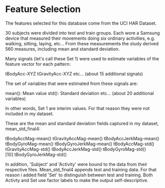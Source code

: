 Feature Selection 
=================

The features selected for this database come from the UCI HAR Dataset.

30 subjects were divided into test and train groups.  Each wore a Samsung device that measured their movements doing six ordinary activities, e.g. walking, sitting, laying, etc...  From these measurements the study derived 560 measures, including mean and standard deviation.  

Many signals (let's call these Set 1)  were used to estimate variables of the feature vector for each pattern:  

tBodyAcc-XYZ
tGravityAcc-XYZ
etc... (about 15 additional signals)


The set of variables that were estimated from these signals are: 

mean(): Mean value
std(): Standard deviation
etc...  (about 20 additional variables)

In other words, Set 1 are interim values. For that reason they were not included in my dataset. 

These are the mean and standard deviation fields captured in my dataset, mean_std_final4:
 
tBodyAccMag-mean()
tGravityAccMag-mean()
tBodyAccJerkMag-mean() 
tBodyGyroMag-mean()
tBodyGyroJerkMag-mean()
tBodyAccMag-std()      
tGravityAccMag-std() 
tBodyAccJerkMag-std()
tBodyGyroMag-std()     
[10] tBodyGyroJerkMag-std() 

In addition, 'Subject' and 'Activity' were bound to the data from their respective files.   Mean_std_final4 appends test and training data.  For that reason i added field 'Set' to distinguish between test and training.  Both Activty and Set use factor labels to make the output self-descriptive.
